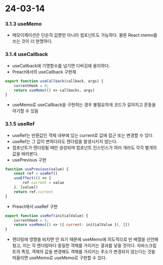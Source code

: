 # 24-03-14

### 3.1.3 useMemo

- 메모이제이션은 단순히 값뿐만 아니라 컴포넌트도 가능하다. 물론 React.memo를 쓰는 것이 더 현명하다.

### 3.1.4 useCallback

- useCallback에 기명함수를 넘기면 디버깅에 용이하다.
- Preact에서의 useCallback 구현체

```jsx
export function useCallback(callback, args) {
	currentHook = 8;
	return useMemo(() => callbacks, args)
}
```

- useMemo로 useCallback을 구현하는 경우 불필요하게 코드가 길어지고 혼동을 야기할 수 있음

### 3.1.5 useRef

- useRef는 반환값인 객체 내부에 있는 current로 값에 접근 또는 변경할 수 있다.
- useRef는 그 값이 변하더라도 렌더링을 발생시키지 않는다.
- 컴포넌트가 렌더링될 때만 생성되며 컴포넌트 인스턴스가 여러 개라도 각각 별개의 값을 바라본다.
- usePrevious 구현

```jsx
function usePrevious(value) {
	const ref = useRef()
	useEffect(() => {
		ref.current = value
	}, [value])
	return ref.current
}
```

- Preact에서 useRef 구현

```jsx
export function useRef(initialValue) {
	currentHook = 5;
	return useMemo(() => ({ current: initialValue }), [])
}
```

- 렌더링에 영향을 비치면 안 되기 때문에 useMemo에 의도적으로 빈 배열을 선언해 뒀고, 이는 각 렌더링마다 동일한 객체를 가리키는 결과를 낳을 것이다.  자바스크립트의 특징,  객체의 값을 변경해도 객체를 가리키는 주소가 변경되지 않는다는 것을 떠올리면 useMemo로 useMemo로 구현할 수 있다.